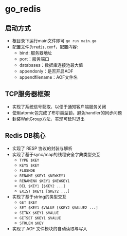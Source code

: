 # go_redis
## 启动方式
* 根目录下运行main文件即可 `go run main.go`
* 配置文件为`redis.conf`，配置内容:
  * bind: 服务器地址
  * port：服务端口
  * databases：数据库连接池最大值
  * appendonly：是否开启AOF
  * appendfilename：AOF文件名
## TCP服务器框架
* 实现了系统信号获取，以便于通知客户端服务关闭
* 使用atomic包完成了布尔类型锁，避免handler的同步问题
* 封装WaitGroup方法，实现可延时退出
## Redis DB核心
* 实现了 RESP 协议的封装与解析
* 实现了基于sync/map的线程安全字典类型交互
  * `TYPE $KEY`
  * `KEYS $KEY`
  * `FLUSHDB`
  * `RENAME $KEY1 $NEWKEY1`
  * `RENAMENX $KEY1 $NEWKEY1`
  * `DEL $KEY1 [$KEY2 ...]`
  * `EXIST $KEY1 [$KEY2 ...]`
* 实现了基于string的类型交互
  * `GET $KEY`
  * `SET $KEY1 $VALUE [$KEY2 $VALUE2 ...]`
  * `SETNX $KEY1 $VALUE`
  * `GETSET $KEY1 $VALUE`
  * `STRLEN $KEY`
* 实现了 AOF 文件模块的自动读取与写入

